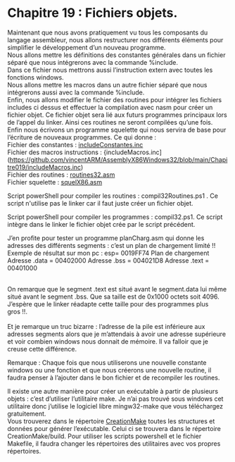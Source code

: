 # Chapitre 19 : Fichiers objets.

Maintenant que nous avons pratiquement vu tous les composants du langage assembleur, nous allons restructurer nos différents éléments pour simplifier le développement d’un nouveau programme.<br>
Nous allons mettre les définitions des constantes générales dans un fichier séparé que nous intégrerons avec la commande %include.<br>
Dans ce fichier nous mettrons aussi l’instruction extern avec toutes les fonctions windows.<br>
Nous allons mettre les macros dans un autre fichier séparé que nous intégrerons aussi avec la commande %include.<br>
Enfin, nous allons modifier le fichier des routines pour intégrer les fichiers includes ci dessus et effectuer la compilation avec nasm pour créer un fichier objet. Ce fichier objet sera lié aux futurs programmes principaux lors de l’appel du linker. Ainsi ces routines ne seront compilées qu’une fois.
Enfin nous écrivons un programme squelette qui nous servira de base pour l’écriture de nouveaux programmes. Ce qui donne :<br>
Fichier des constantes : [includeConstantes.inc](https://github.com/vincentARM/AssemblyX86Windows32/blob/main/Chapitre019/includeConstantes.inc) <br>
Fichier des macros instructions : {includeMacros.inc](https://github.com/vincentARM/AssemblyX86Windows32/blob/main/Chapitre019/includeMacros.inc) <br>
Fichier des routines : [routines32.asm](https://github.com/vincentARM/AssemblyX86Windows32/blob/main/Chapitre019/routines32.asm) <br>
Fichier squelette : [squelX86.asm](https://github.com/vincentARM/AssemblyX86Windows32/blob/main/Chapitre019/squelX86.asm)<br>

Script powerShell pour compiler les routines : compil32Routines.ps1  . Ce script n'utilise pas le linker car il faut juste créer un fichier objet.<br>

Script powerShell pour compiler les programmes : compil32.ps1. Ce script intègre dans le linker le fichier objet crée par le script précédent.<br>

J’en profite pour tester un programme planCharg.asm qui donne les adresses des différents segments : c’est un plan de chargement limité !! <br>
Exemple de résultat sur mon pc :
esp= 0019FF74
Plan de chargement
Adresse .data = 00402000
Adresse .bss = 004021D8
Adresse .text = 00401000

<br>
On remarque que le segment .text est situé avant le segment.data lui même situé avant le segment .bss. Que sa taille est de 0x1000 octets soit 4096. J’espère que le linker réadapte cette taille pour des programmes plus gros !!.<br>
<br>
Et je remarque un truc bizarre : l’adresse de la pile est inférieure aux adresses segments alors que je m’attendais à avoir une adresse supérieure et voir combien windows nous donnait de mémoire. Il va falloir que je creuse cette différence.<br>

Remarque : Chaque fois que nous utiliserons une nouvelle constante windows ou une fonction et que nous créerons une nouvelle routine, il faudra penser à l’ajouter dans le bon fichier et de recompiler les routines. <br>

Il existe une autre manière pour créer un exécutable à partir de plusieurs objets : c’est d’utiliser l’utilitaire make. Je n’ai pas trouvé sous windows cet utilitaire donc j’utilise le logiciel libre mingw32-make que vous téléchargez gratuitement.<br>
Vous trouverez dans le répertoire [CreationMake](https://github.com/vincentARM/AssemblyX86Windows32/tree/main/Chapitre019/CreationMake) toutes les structures et données pour générer l’exécutable. Celui ci se trouvera dans le répertoire  CreationMake/build. Pour utiliser les scripts powershell et le fichier Makefile, il faudra changer les répertoires des utilitaires avec vos propres répertoires.<br>
